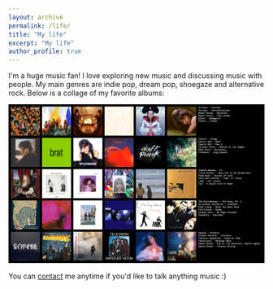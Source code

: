 ```yaml
---
layout: archive
permalink: /life/
title: "My life"
excerpt: "My life"
author_profile: true
---
```


I'm a huge music fan! I love exploring new music and discussing music with people. My main genres are indie pop, dream pop, shoegaze and alternative rock. Below is a collage of my favorite albums:

![Album collage](./../images/topsters2.png)

You can [contact](https://yma17.github.io/contact/) me anytime if you'd like to talk anything music :)